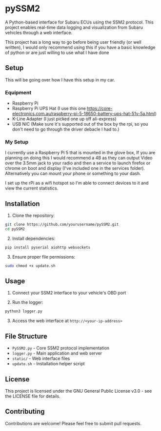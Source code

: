 # pySSM2

A Python-based interface for Subaru ECUs using the SSM2 protocol. This project enables real-time data logging and visualization from Subaru vehicles through a web interface.

This project has a long way to go before being user friendly (or well written), I would only recommend using this if you have a basic knowledge of python or are just willing to use what I have done

## Setup
This will be going over how I have this setup in my car.

### Equipment
- Raspberry Pi
- Raspberry Pi UPS Hat (I use this one https://core-electronics.com.au/raspberry-pi-5-18650-battery-ups-hat-51v-5a.html)
- K-Line Adapter (I just picked one up off ali-express)
- USB NIC (Make sure it's supported out of the box by the rpi, so you don't need to go through the driver debacle I had to.)

### My Setup

I currently use a Raspberry Pi 5 that is mounted in the glove box, If you are planning on doing this I would recommend a 4B as they can output Video over the 3.5mm jack to your radio and then a service to launch firefox or chrome on boot and display (I've included one in the services folder). Alternatively you can mount your phone or something to your dash.

I set up the rPi as a wifi hotspot so I'm able to connect devices to it and view the current statistics.



## Installation

1. Clone the repository:
```bash
git clone https://github.com/yourusername/pySSM2.git
cd pySSM2
```

2. Install dependencies:
```bash
pip install pyserial aiohttp websockets
```

3. Ensure proper file permissions:
```bash
sudo chmod +x update.sh
```

## Usage

1. Connect your SSM2 interface to your vehicle's OBD port

2. Run the logger:
```bash
python3 logger.py
```

3. Access the web interface at `http://<your-ip-address>`

## File Structure

- `PySSM2.py` - Core SSM2 protocol implementation
- `logger.py` - Main application and web server
- `static/` - Web interface files
- `update.sh` - Installation helper script

## License

This project is licensed under the GNU General Public License v3.0 - see the LICENSE file for details.

## Contributing

Contributions are welcome! Please feel free to submit pull requests.
